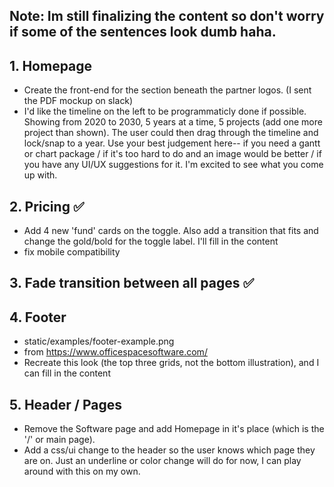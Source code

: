 ## Note: Im still finalizing the content so don't worry if some of the sentences look dumb haha.

## 1. Homepage

- Create the front-end for the section beneath the partner logos. (I sent the PDF mockup on slack)
- I'd like the timeline on the left to be programmaticly done if possible. Showing from 2020 to 2030, 5 years at a time, 5 projects (add one more project than shown). The user could then drag through the timeline and lock/snap to a year. Use your best judgement here-- if you need a gantt or chart package / if it's too hard to do and an image would be better / if you have any UI/UX suggestions for it. I'm excited to see what you come up with.

## 2. Pricing ✅

- Add 4 new 'fund' cards on the toggle. Also add a transition that fits and change the gold/bold for the toggle label. I'll fill in the content
- fix mobile compatibility

## 3. Fade transition between all pages ✅

## 4. Footer

- static/examples/footer-example.png
- from https://www.officespacesoftware.com/
- Recreate this look (the top three grids, not the bottom illustration), and I can fill in the content

## 5. Header / Pages

- Remove the Software page and add Homepage in it's place (which is the '/' or main page).
- Add a css/ui change to the header so the user knows which page they are on. Just an underline or color change will do for now, I can play around with this on my own.
